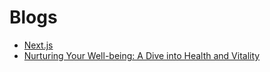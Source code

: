 # Blogs

- [Next.js](/next-js)
- [Nurturing Your Well-being: A Dive into Health and Vitality](/health)